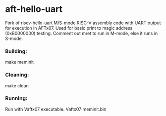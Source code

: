 # aft-hello-uart
Fork of riscv-hello-uart
M/S-mode RISC-V assembly code with UART output for execution in AFTx07. Used for basic print to magic address (0xB0000000) testing.
Comment out mret to run in M-mode, else it runs in S-mode.

### Building:
make meminit

### Cleaning:
make clean

### Running:
Run with Vaftx07 executable.
Vaftx07 meminit.bin